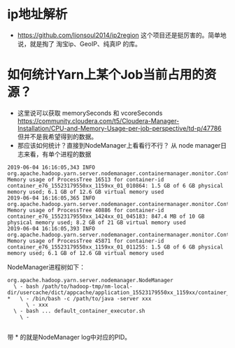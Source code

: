 # ip地址解析
* https://github.com/lionsoul2014/ip2region 这个项目还是挺厉害的。简单地说，就是掏了 淘宝ip、GeoIP、纯真IP 的库。

# 如何统计Yarn上某个Job当前占用的资源？
* 这里说可以获取 memorySeconds 和 vcoreSeconds
  https://community.cloudera.com/t5/Cloudera-Manager-Installation/CPU-and-Memory-Usage-per-job-perspective/td-p/47786  
  但并不是我希望得到的数据。
* 那应该如何统计？直接到NodeManager上看看行不行？
从 node manager日志来看，有单个进程的数据
```text
2019-06-04 16:16:05,343 INFO org.apache.hadoop.yarn.server.nodemanager.containermanager.monitor.ContainersMonitorImpl: Memory usage of ProcessTree 16513 for container-id container_e76_15523179550xx_1159xx_01_010864: 1.5 GB of 6 GB physical memory used; 6.1 GB of 12.6 GB virtual memory used
2019-06-04 16:16:05,365 INFO org.apache.hadoop.yarn.server.nodemanager.containermanager.monitor.ContainersMonitorImpl: Memory usage of ProcessTree 40886 for container-id container_e76_15523179550xx_1424xx_01_045183: 847.4 MB of 10 GB physical memory used; 8.2 GB of 21 GB virtual memory used
2019-06-04 16:16:05,393 INFO org.apache.hadoop.yarn.server.nodemanager.containermanager.monitor.ContainersMonitorImpl: Memory usage of ProcessTree 45871 for container-id container_e76_15523179550xx_1159xx_01_011255: 1.5 GB of 6 GB physical memory used; 6.1 GB of 12.6 GB virtual memory used
```

NodeManager进程树如下：
```
org.apache.hadoop.yarn.server.nodemanager.NodeManager
  \ - bash /path/to/hadoop-tmp/nm-local-dir/usercache/dict/appcache/application_15523179550xx_1159xx/container_e76_15523179550xx_1159xx_01_010864/default_container_executor.sh
*   \ - /bin/bash -c /path/to/java -server xxx
      \ - xxx
  \ - bash ... default_container_executor.sh
    \ -
    
```
带 * 的就是NodeManager log中对应的PID。
